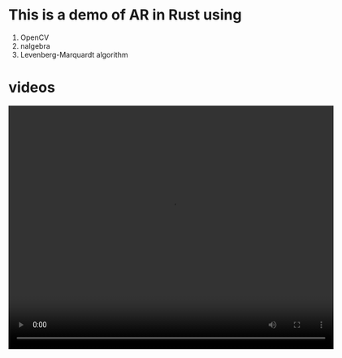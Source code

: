 # This is a demo of AR in Rust using
1. OpenCV
2. nalgebra
3. Levenberg-Marquardt algorithm

# videos
<video width="640" height="480" controls>
    <source src="/imgs/test.mp4" type="video/mp4">
</video>
